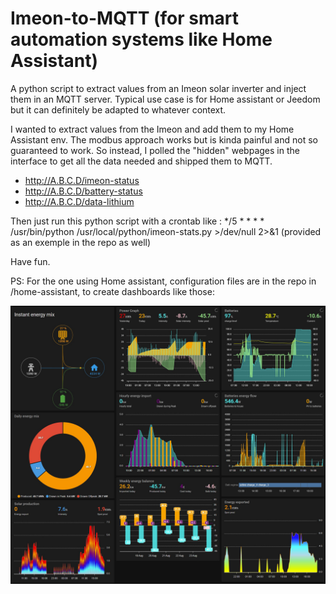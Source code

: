 # Imeon-to-MQTT (for smart automation systems like Home Assistant)

A python script to extract values from an Imeon solar inverter and inject them in an MQTT server. 
Typical use case is for Home assistant or Jeedom but it can definitely be adapted to whatever context.

I wanted to extract values from the Imeon and add them to my Home Assistant env. The modbus approach works but is kinda painful and not so guaranteed to work. So instead, I polled the "hidden" webpages in the interface to get all the data needed and shipped them to MQTT.

- http://A.B.C.D/imeon-status
- http://A.B.C.D/battery-status
- http://A.B.C.D/data-lithium

Then just run this python script with a crontab like :
*/5    * * * *   /usr/bin/python /usr/local/python/imeon-stats.py >/dev/null 2>&1
(provided as an exemple in the repo as well)

Have fun.

PS: For the one using Home assistant, configuration files are in the repo in /home-assistant, to create dashboards like those:

![imeon solar dasboard for home assistant exemple](https://github.com/imeon-community/Imeon-to-MQTT/blob/main/Solar%20supervision.jpg)
